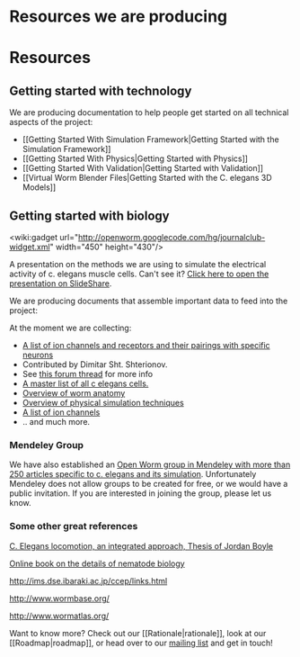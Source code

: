 # Resources we are producing

# Resources

## Getting started with technology

We are producing documentation to help people get started on all technical aspects of the project:

- [[Getting Started With Simulation Framework|Getting Started with the Simulation Framework]]
- [[Getting Started With Physics|Getting Started with Physics]]
- [[Getting Started With Validation|Getting Started with Validation]]
- [[Virtual Worm Blender Files|Getting Started with the C. elegans 3D Models]]

## Getting started with biology

<wiki:gadget url="http://openworm.googlecode.com/hg/journalclub-widget.xml" width="450" height="430"/>

A presentation on the methods we are using to simulate the electrical activity of c. elegans muscle cells.  Can't see it? [Click here to open the presentation on SlideShare](http://www.slideshare.net/slars0n/open-worm-journal-club-2).

We are producing documents that assemble important data to feed into the project:

At the moment we are collecting:

- [A list of ion channels and receptors and their pairings with specific neurons](http://j.mp/remL8E)
- Contributed by Dimitar Sht. Shterionov.
- See [this forum thread](http://groups.google.com/group/openworm/browse_thread/thread/27f573b48d4bbdb4) for more info
- [A master list of all c elegans cells.](http://j.mp/jHIK3i)
- [Overview of worm anatomy](http://j.mp/j6qvON)
- [Overview of physical simulation techniques](http://j.mp/iiV6sG)
- [A list of ion channels](http://j.mp/k5veN6)
- .. and much more.

### Mendeley Group

We have also established an [Open Worm group in Mendeley with more than 250 articles specific to c. elegans and its simulation](http://www.mendeley.com/groups/835901/open-worm/).  Unfortunately Mendeley does not allow groups to be created for free, or we would have a public invitation.  If you are interested in joining the group, please let us know.  

### Some other great references

[C. Elegans locomotion, an integrated approach, Thesis of Jordan Boyle](http://www.comp.leeds.ac.uk/jboyle/JordanBoyle_files/J_Boyle_PhD.pdf)

[Online book on the details of nematode biology](http://www.ncbi.nlm.nih.gov/books/NBK19997/)

http://ims.dse.ibaraki.ac.jp/ccep/links.html

http://www.wormbase.org/

http://www.wormatlas.org/


Want to know more? Check out our [[Rationale|rationale]], look at our [[Roadmap|roadmap]], or head over to our [mailing list](http://groups.google.com/group/openworm) and get in touch!
